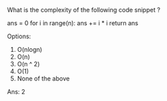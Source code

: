 What is the complexity of the following code snippet ?

ans = 0
for i in range(n):
  ans += i * i
return ans

Options:
1. O(nlogn)
2. O(n)
3. O(n ^ 2)
4. O(1)
5. None of the above

Ans:
2
